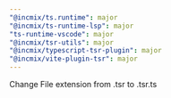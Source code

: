 ```yaml
---
"@incmix/ts.runtime": major
"@incmix/ts-runtime-lsp": major
"ts-runtime-vscode": major
"@incmix/tsr-utils": major
"@incmix/typescript-tsr-plugin": major
"@incmix/vite-plugin-tsr": major
---
```


Change File extension from .tsr to .tsr.ts
